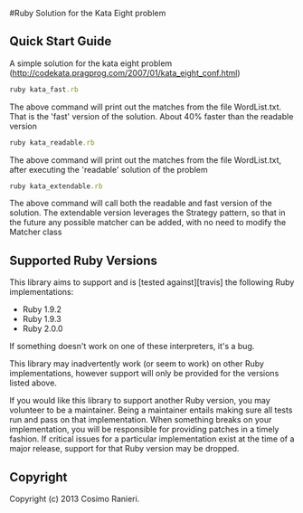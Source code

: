 #Ruby Solution for the Kata Eight problem

## Quick Start Guide
A simple solution for the kata eight problem  (http://codekata.pragprog.com/2007/01/kata_eight_conf.html)

```ruby
ruby kata_fast.rb
```
The above command will print out the matches from the file WordList.txt. That is the 'fast' version of the solution.
About 40% faster than the readable version


```ruby
ruby kata_readable.rb
```
The above command will print out the matches from the file WordList.txt, after executing the 'readable' solution of the problem


```ruby
ruby kata_extendable.rb
```
The above command will call both the readable and fast version of the solution.
The extendable version leverages the Strategy pattern, so that in the future any possible matcher can be added,
with no need to modify the Matcher class



## Supported Ruby Versions
This library aims to support and is [tested against][travis] the following Ruby
implementations:

* Ruby 1.9.2
* Ruby 1.9.3
* Ruby 2.0.0

If something doesn't work on one of these interpreters, it's a bug.

This library may inadvertently work (or seem to work) on other Ruby
implementations, however support will only be provided for the versions listed
above.

If you would like this library to support another Ruby version, you may
volunteer to be a maintainer. Being a maintainer entails making sure all tests
run and pass on that implementation. When something breaks on your
implementation, you will be responsible for providing patches in a timely
fashion. If critical issues for a particular implementation exist at the time
of a major release, support for that Ruby version may be dropped.


## Copyright
Copyright (c) 2013 Cosimo Ranieri.
